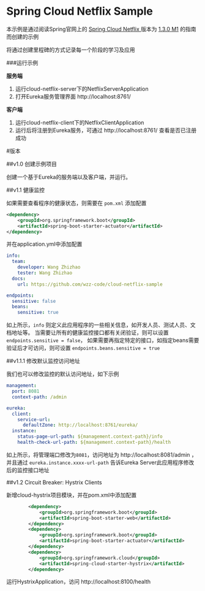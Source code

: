 # Spring Cloud Netflix Sample

本示例是通过阅读Spring官网上的 [ Spring Cloud Netflix ](http://cloud.spring.io/spring-cloud-netflix/) 版本为 [1.3.0 M1](http://cloud.spring.io/spring-cloud-static/spring-cloud-netflix/1.3.0.M1/) 的指南而创建的示例

将通过创建里程碑的方式记录每一个阶段的学习及应用

###运行示例

__服务端__

1. 运行cloud-netflix-server下的NetflixServerApplication
1. 打开Eureka服务管理界面 http://localhost:8761/

__客户端__

1. 运行cloud-netflix-client下的NetflixClientApplication
1. 运行后将注册到Eureka服务，可通过 http://localhost:8761/ 查看是否已注册成功

#版本

##v1.0 创建示例项目

创建一个基于Eureka的服务端以及客户端，并运行。

##v1.1 健康监控

如果需要查看程序的健康状态，则需要在 `pom.xml` 添加配置

```xml
<dependency>
    <groupId>org.springframework.boot</groupId>
    <artifactId>spring-boot-starter-actuator</artifactId>
</dependency>
```
并在application.yml中添加配置

```yaml
info:
  team:
    developer: Wang Zhizhao
    tester: Wang Zhizhao
  docs:
    url: https://github.com/wzz-code/cloud-netflix-sample

endpoints:
  sensitive: false
  beans:
    sensitive: true
```
如上所示，`info` 则定义此应用程序的一些相关信息，如开发人员、测试人员、文档地址等。
当需要让所有的健康监控接口都有关闭验证，则可以设置 `endpoints.sensitive = false`，
如果需要再指定特定的接口，如指定beans需要验证后才可访问，则可设置 `endpoints.beans.sensitive = true`

##v1.1.1 修改默认监控访问地址

我们也可以修改监控的默认访问地址，如下示例

```yaml
management:
  port: 8081
  context-path: /admin

eureka:
  client:
    service-url:
      defaultZone: http://localhost:8761/eureka/
  instance:
    status-page-url-path: ${management.context-path}/info
    health-check-url-path: ${management.context-path}/health
```
如上所示，将管理端口修改为`8081`，访问地址为 http://localhost:8081/admin ，并且通过 `eureka.instance.xxxx-url-path` 告诉Eureka Server此应用程序修改后的监控接口地址

##v1.2 Circuit Breaker: Hystrix Clients

新增cloud-hystrix项目模块，并在pom.xml中添加配置
```xml
        <dependency>
            <groupId>org.springframework.boot</groupId>
            <artifactId>spring-boot-starter-web</artifactId>
        </dependency>
        <dependency>
            <groupId>org.springframework.boot</groupId>
            <artifactId>spring-boot-starter-actuator</artifactId>
        </dependency>
        <dependency>
            <groupId>org.springframework.cloud</groupId>
            <artifactId>spring-cloud-starter-hystrix</artifactId>
        </dependency>
```

运行HystrixApplication，访问 http://localhost:8100/health
